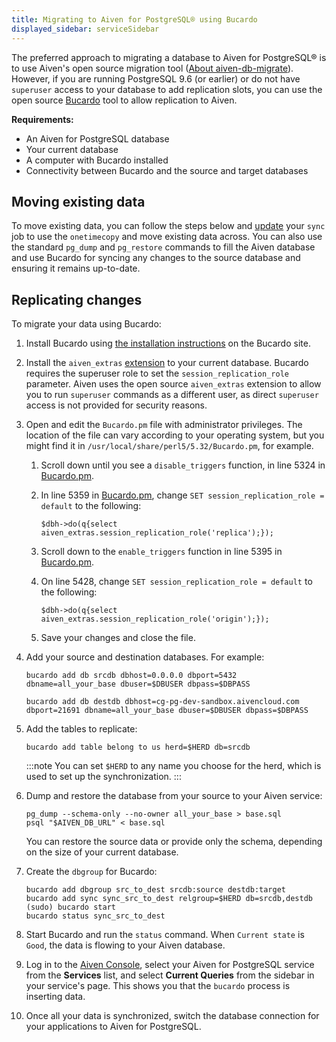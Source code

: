 ```yaml
---
title: Migrating to Aiven for PostgreSQL® using Bucardo
displayed_sidebar: serviceSidebar
---
```


The preferred approach to migrating a database to Aiven for PostgreSQL® is to use Aiven's open source migration tool ([About aiven-db-migrate](/docs/products/postgresql/concepts/aiven-db-migrate)).
However, if you are running PostgreSQL 9.6 (or earlier) or
do not have `superuser` access to your database to add replication
slots, you can use the open source [Bucardo](https://bucardo.org) tool
to allow replication to Aiven.

**Requirements:**

-   An Aiven for PostgreSQL database
-   Your current database
-   A computer with Bucardo installed
-   Connectivity between Bucardo and the source and target databases

## Moving existing data

<!-- vale off -->
To move existing data, you can follow the steps below and
[update](https://bucardo.org/Bucardo/operations/onetimecopy) your `sync`
job to use the `onetimecopy` and move existing data across. You can also
use the standard `pg_dump` and `pg_restore` commands to fill the Aiven
database and use Bucardo for syncing any changes to the source database
and ensuring it remains up-to-date.
<!-- vale on -->

## Replicating changes

To migrate your data using Bucardo:

1.  Install Bucardo using [the installation
    instructions](https://bucardo.org/Bucardo/installation/) on the
    Bucardo site.

1.  Install the `aiven_extras`
    [extension](/docs/products/postgresql/concepts/dba-tasks-pg)
    to your current database. Bucardo requires the superuser role to set
    the `session_replication_role` parameter. Aiven uses the open source
    `aiven_extras` extension to allow you to run `superuser` commands as
    a different user, as direct `superuser` access is not provided for
    security reasons.

1.  Open and edit the `Bucardo.pm` file with administrator privileges.
    The location of the file can vary according to your operating
    system, but you might find it in
    `/usr/local/share/perl5/5.32/Bucardo.pm`, for example.

    1.  Scroll down until you see a `disable_triggers` function, in line
        5324 in
        [Bucardo.pm](https://github.com/bucardo/bucardo/blob/1ff4d32d1924f3437af3fbcc1a50c1a5b21d5f5c/Bucardo.pm).
    1.  In line 5359 in
        [Bucardo.pm](https://github.com/bucardo/bucardo/blob/1ff4d32d1924f3437af3fbcc1a50c1a5b21d5f5c/Bucardo.pm),
        change `SET session_replication_role = default` to the
        following:

        ```
        $dbh->do(q{select aiven_extras.session_replication_role('replica');});
        ```

    1.  Scroll down to the `enable_triggers` function in line 5395 in
        [Bucardo.pm](https://github.com/bucardo/bucardo/blob/1ff4d32d1924f3437af3fbcc1a50c1a5b21d5f5c/Bucardo.pm).

    1.  On line 5428, change `SET session_replication_role = default` to
        the following:

        ```
        $dbh->do(q{select aiven_extras.session_replication_role('origin');});
        ```

    1.  Save your changes and close the file.

1.  Add your source and destination databases. For example:

    ```
    bucardo add db srcdb dbhost=0.0.0.0 dbport=5432 dbname=all_your_base dbuser=$DBUSER dbpass=$DBPASS

    bucardo add db destdb dbhost=cg-pg-dev-sandbox.aivencloud.com dbport=21691 dbname=all_your_base dbuser=$DBUSER dbpass=$DBPASS
    ```

1.  Add the tables to replicate:

    ```
    bucardo add table belong to us herd=$HERD db=srcdb
    ```

    :::note
    You can set `$HERD` to any name you choose for the herd, which is
    used to set up the synchronization.
    :::

1.  Dump and restore the database from your source to your Aiven
    service:

    ```
    pg_dump --schema-only --no-owner all_your_base > base.sql
    psql "$AIVEN_DB_URL" < base.sql
    ```

    You can restore the source data or provide only the schema,
    depending on the size of your current database.

1.  Create the `dbgroup` for Bucardo:

    ```
    bucardo add dbgroup src_to_dest srcdb:source destdb:target
    bucardo add sync sync_src_to_dest relgroup=$HERD db=srcdb,destdb
    (sudo) bucardo start
    bucardo status sync_src_to_dest
    ```

1.  Start Bucardo and run the `status` command. When `Current state` is
    `Good`, the data is flowing to your Aiven database.

1.  Log in to the [Aiven Console](https://console.aiven.io), select
    your Aiven for PostgreSQL service from the **Services** list, and
    select **Current Queries** from the sidebar in your service's page.
    This shows you that the `bucardo` process is inserting data.

1.  Once all your data is synchronized, switch the database connection
    for your applications to Aiven for PostgreSQL.
